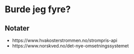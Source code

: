 <h1>Burde jeg fyre?</h1>

<h2>Notater</h2>
<ul>
  <li>https://www.hvakosterstrommen.no/strompris-api</li>
  <li>https://www.norskved.no/det-nye-omsetningssystemet</li>
</ul>
